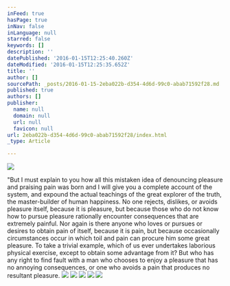 ```yaml
---
inFeed: true
hasPage: true
inNav: false
inLanguage: null
starred: false
keywords: []
description: ''
datePublished: '2016-01-15T12:25:40.260Z'
dateModified: '2016-01-15T12:25:35.652Z'
title: ''
author: []
sourcePath: _posts/2016-01-15-2eba022b-d354-4d6d-99c0-abab71592f28.md
published: true
authors: []
publisher:
  name: null
  domain: null
  url: null
  favicon: null
url: 2eba022b-d354-4d6d-99c0-abab71592f28/index.html
_type: Article

---
```

![](https://s3-us-west-2.amazonaws.com/the-grid-img/p/7abeae8382e3740ad83a3cd32bfed1f376246d53.gif)

"But I must explain to you how all this mistaken idea of denouncing pleasure and praising pain was born and I will give you a complete account of the system, and expound the actual teachings of the great explorer of the truth, the master-builder of human happiness. No one rejects, dislikes, or avoids pleasure itself, because it is pleasure, but because those who do not know how to pursue pleasure rationally encounter consequences that are extremely painful. Nor again is there anyone who loves or pursues or desires to obtain pain of itself, because it is pain, but because occasionally circumstances occur in which toil and pain can procure him some great pleasure. To take a trivial example, which of us ever undertakes laborious physical exercise, except to obtain some advantage from it? But who has any right to find fault with a man who chooses to enjoy a pleasure that has no annoying consequences, or one who avoids a pain that produces no resultant pleasure.
![](https://the-grid-user-content.s3-us-west-2.amazonaws.com/d5a6b392-59d8-46b8-a0d8-eb2c7e859ce6.gif)
![](https://the-grid-user-content.s3-us-west-2.amazonaws.com/127355ed-ba72-4a2a-8586-afe7444dedf6.jpg)
![](https://the-grid-user-content.s3-us-west-2.amazonaws.com/dfeb445d-b221-4a4e-8001-1d6e47903948.jpg)
![](https://the-grid-user-content.s3-us-west-2.amazonaws.com/45fc66a6-864e-4d6e-b537-b6ec9d0344f7.gif)
![](https://the-grid-user-content.s3-us-west-2.amazonaws.com/23cfbd1f-43e6-4b98-96ca-370844dd6a3a.gif)